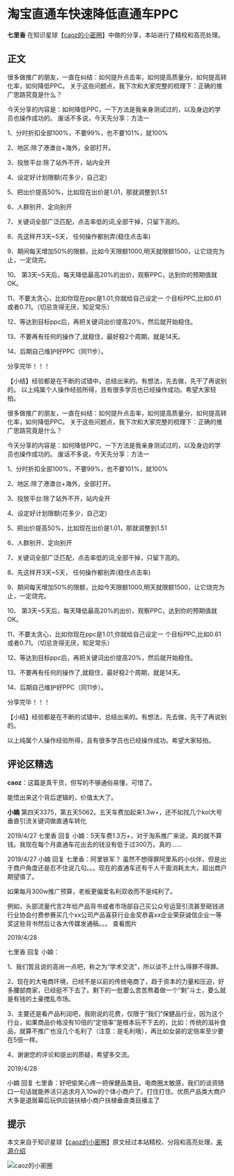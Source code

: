 <!-- toc -->
# 淘宝直通车快速降低直通车PPC

**七里香** 在知识星球【[caoz的小密圈](../README.md)】中做的分享，本站进行了精校和高亮处理。

## 正文

很多做推广的朋友，一直在纠结：如何提升点击率，如何提高质量分，如何提高转化率，如何降低PPC。
关于这些问题点，我下次和大家完整的梳理下：正确的推广思路究竟是什么？

今天分享的内容是：如何降低PPC，一下方法是我亲身测试过的，以及身边的学员也操作成功的。
废话不多说，今天先分享：方法一

1、分时折扣全部100%，不要99%，也不要101%，就100%

2、地区:除了港澳台+海外，全部打开。

3、投放平台:除了站外不开，站内全开

4、设定好计划限额(花多少，自己定)

5、把出价提高50%，比如现在出价是1.01，那就调整到1.51

6、人群别开、定向别开

7、关键词全部广泛匹配，点击率低的词,全部干掉，只留下高的。

8、先这样开3天~5天， 任何操作都别弄(稳住点击率)

9、期间每天增加50%的限额，比如今天限额1000,明天就限额1500，让它烧完为止，一定烧完。

10、 第3天~5天后，每天降低最高20%的出价，观察PPC，达到你的预期值就OK。

11、不要太贪心，比如你现在ppc是1.01,你就给自己设定一 个目标PPC,比如0.61或者0.71。（切忌贪得无厌，知足常乐）

12、等达到目标ppc后，再把关键词出价提高20%，然后就开始稳住。

13、不要再有任何的操作了,就稳住，最好稳2个周期，就是14天。

14、后期自己维护好PPC（同11步）。

分享完毕！！！

【小结】经验都是在不断的试错中，总结出来的。有想法，先去做，先干了再说别的。
以上纯属个人操作经验所得，且有很多学员也已经操作成功。希望大家轻拍。

很多做推广的朋友，一直在纠结：如何提升点击率，如何提高质量分，如何提高转化率，如何降低PPC。
关于这些问题点，我下次和大家完整的梳理下：正确的推广思路究竟是什么？

今天分享的内容是：如何降低PPC，一下方法是我亲身测试过的，以及身边的学员也操作成功的。
废话不多说，今天先分享：方法一

1、分时折扣全部100%，不要99%，也不要101%，就100%
       
2、地区:除了港澳台+海外，全部打开。
          
3、投放平台:除了站外不开，站内全开
    
4、设定好计划限额(花多少，自己定)
    
5、把出价提高50%，比如现在出价是1.01，那就调整到1.51

6、人群别开、定向别开

7、关键词全部广泛匹配，点击率低的词,全部干掉，只留下高的。
  
8、先这样开3天~5天， 任何操作都别弄(稳住点击率)

9、期间每天增加50%的限额，比如今天限额1000,明天就限额1500，让它烧完为止，一定烧完。

10、 第3天~5天后，每天降低最高20%的出价，观察PPC，达到你的预期值就OK。

11、不要太贪心，比如你现在ppc是1.01,你就给自己设定一 个目标PPC,比如0.61或者0.71。（切忌贪得无厌，知足常乐）

12、等达到目标ppc后，再把关键词出价提高20%，然后就开始稳住。

13、不要再有任何的操作了,就稳住，最好稳2个周期，就是14天。

14、后期自己维护好PPC（同11步）。

分享完毕！！！

【小结】经验都是在不断的试错中，总结出来的。有想法，先去做，先干了再说别的。

以上纯属个人操作经验所得，且有很多学员也已经操作成功。希望大家轻拍。

## 评论区精选

**caoz**：这篇是真干货，但写的不够通俗易懂，可惜了。

能悟出来这个背后逻辑的，价值太大了。

**小婻** 第四天3375，第五天5062。五天车费加起来1.3w+，还不如找几个kol大号垂直引流关键词做直通车转化

2019/4/27
七里香 回复 小婻：5天车费1.3万+，对于淘系推广来说，真的就不算钱。我现在每个月直通车花出去的钱没有低于过300万。真的……

2019/4/27
小婻 回复 七里香：阿里铁军？
虽然不想得罪阿里系的小伙伴，但是出于商户角度还是忍不住说几句。。。现在的直通车还有千人千面消耗太大，超出商户期望值了。

如果每月300w推广预算，老板更偏爱名利双收而不是纯利了。

例如，头部流量代言2年给产品背书或者市场部自己买公众号运营引流甚至砸钱进行业协会付费参赛买几个xx公司产品喜获行业金奖恭喜xx企业荣获诚信企业一等奖这些背书然后让各大传媒发通稿。。。 查看图片 

2019/4/28

七里香 回复 小婻：

1、我们暂且说的高尚一点吧，称之为“学术交流”，所以谈不上什么得罪不得罪。

2、现在的大电商环境，已经不是以前的传统电商了，趋于资本的力量和压迫，好多腰部商家，已经挺不下去了。剩下的一批要么苦苦熬着做一个“剩”斗士，要么就是有钱的土豪搅乱市场。

3、主要还是看产品利润吧，我刚说的花费，仅限于“我们”保健品行业，因为这个行业，如果商品价格没有10倍的“定倍率”是根本玩不下去的，比如：传统的滋补食品，就算不推广也没几个毛利了（注意：是毛利哦），再比如女装的定倍率至少要在5倍一样。

4、谢谢您的评论和提出的质疑，希望多交流。

2019/4/28

小婻 回复 七里香：好吧偷笑心疼一把保健品类目。电商圈太敏感，我们的谈资随口一句话就能养活只追求月入10w的个体小商户了。打住打住。优质产品类大商户大多是退居幕后玩供应链扶植小商户扶植垂直类目播主了

## 提示

本文来自于知识星球【[caoz的小密圈](https://www.lijiaocn.com/img/xiaomiquan-caoz.png)】原文经过本站精校、分段和高亮处理，[来源介绍](../README.md)

![caoz的小密圈](https://www.lijiaocn.com/img/xiaomiquan-caoz.png)
